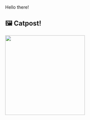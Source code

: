 Hello there!



## 🖼️ Catpost!

<sub>
    <img src="https://cdn2.thecatapi.com/images/b4h.jpg" height="256">
</sub>

